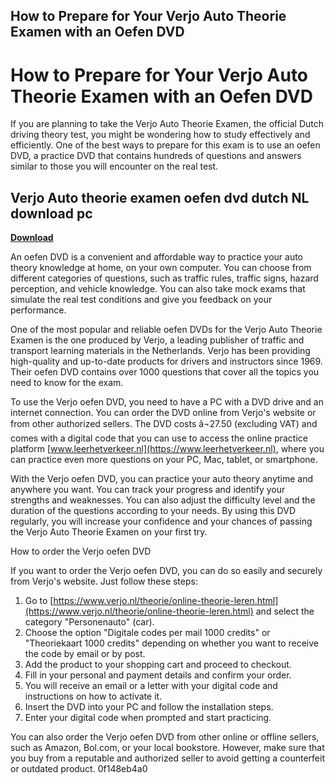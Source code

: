 ## How to Prepare for Your Verjo Auto Theorie Examen with an Oefen DVD

  
# How to Prepare for Your Verjo Auto Theorie Examen with an Oefen DVD
 
If you are planning to take the Verjo Auto Theorie Examen, the official Dutch driving theory test, you might be wondering how to study effectively and efficiently. One of the best ways to prepare for this exam is to use an oefen DVD, a practice DVD that contains hundreds of questions and answers similar to those you will encounter on the real test.
 
## Verjo Auto theorie examen oefen dvd dutch NL download pc


[**Download**](https://www.google.com/url?q=https%3A%2F%2Furlin.us%2F2tL7bO&sa=D&sntz=1&usg=AOvVaw2xq1gIcGCdG2fo5JFznOEW)

 
An oefen DVD is a convenient and affordable way to practice your auto theory knowledge at home, on your own computer. You can choose from different categories of questions, such as traffic rules, traffic signs, hazard perception, and vehicle knowledge. You can also take mock exams that simulate the real test conditions and give you feedback on your performance.
 
One of the most popular and reliable oefen DVDs for the Verjo Auto Theorie Examen is the one produced by Verjo, a leading publisher of traffic and transport learning materials in the Netherlands. Verjo has been providing high-quality and up-to-date products for drivers and instructors since 1969. Their oefen DVD contains over 1000 questions that cover all the topics you need to know for the exam.
 
To use the Verjo oefen DVD, you need to have a PC with a DVD drive and an internet connection. You can order the DVD online from Verjo's website or from other authorized sellers. The DVD costs â¬27.50 (excluding VAT) and comes with a digital code that you can use to access the online practice platform [www.leerhetverkeer.nl](https://www.leerhetverkeer.nl), where you can practice even more questions on your PC, Mac, tablet, or smartphone.
 
With the Verjo oefen DVD, you can practice your auto theory anytime and anywhere you want. You can track your progress and identify your strengths and weaknesses. You can also adjust the difficulty level and the duration of the questions according to your needs. By using this DVD regularly, you will increase your confidence and your chances of passing the Verjo Auto Theorie Examen on your first try.
  
How to order the Verjo oefen DVD
 
If you want to order the Verjo oefen DVD, you can do so easily and securely from Verjo's website. Just follow these steps:
 
1. Go to [https://www.verjo.nl/theorie/online-theorie-leren.html](https://www.verjo.nl/theorie/online-theorie-leren.html) and select the category "Personenauto" (car).
2. Choose the option "Digitale codes per mail 1000 credits" or "Theoriekaart 1000 credits" depending on whether you want to receive the code by email or by post.
3. Add the product to your shopping cart and proceed to checkout.
4. Fill in your personal and payment details and confirm your order.
5. You will receive an email or a letter with your digital code and instructions on how to activate it.
6. Insert the DVD into your PC and follow the installation steps.
7. Enter your digital code when prompted and start practicing.

You can also order the Verjo oefen DVD from other online or offline sellers, such as Amazon, Bol.com, or your local bookstore. However, make sure that you buy from a reputable and authorized seller to avoid getting a counterfeit or outdated product.
 0f148eb4a0

